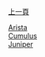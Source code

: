 [上一頁](https://jian-hong-wu.github.io/blog/)

[Arista](https://jian-hong-wu.github.io/blog/user_menu/Arista_EOS-4.26.1F-Manual.pdf)  
[Cumulus](https://jian-hong-wu.github.io/blog/user_menu/Cumulus/)  
[Juniper](https://jian-hong-wu.github.io/blog/user_menu/Juniper/)
